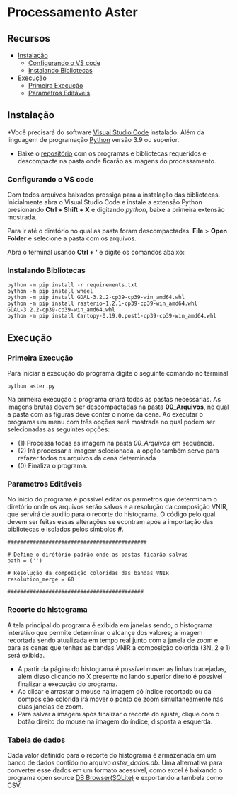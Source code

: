 # Processamento Aster

## Recursos
- [Instalação](Instalação)
    - [Configurando o VS code](Configurando-o-VS-code)
    - [Instalando Bibliotecas](Instalando-Bibliotecas)
- [Execução](Execução)
    - [Primeira Execução](Primeira-Execução)
    - [Parametros Editáveis](Parametros-Editáveis)

## Instalação
*Você precisará do software [Visual Studio Code](https://code.visualstudio.com/Download) instalado. Além da linguagem de programação [Python](https://www.python.org/downloads/) versão 3.9 ou superior.
* Baixe o [repositório](https://gitlab.com/GabrielFS1/processamento-aster) com os programas e bibliotecas requeridos e descompacte na pasta onde ficarão as imagens do processamento.


### Configurando o VS code
Com todos arquivos baixados prossiga para a instalação das bibliotecas. Inicialmente abra o Visual Studio Code e instale a extensão Python presionando **Ctrl + Shift + X** e digitando _python_, baixe a primeira extensão mostrada.

Para ir até o diretório no qual as pasta foram descompactadas. **File** > **Open Folder** e selecione a pasta com os arquivos.

Abra o terminal usando **Ctrl + '** e digite os comandos abaixo:

### Instalando Bibliotecas
```
python -m pip install -r requirements.txt
python -m pip install wheel
python -m pip install GDAL-3.2.2-cp39-cp39-win_amd64.whl
python -m pip install rasterio‑1.2.1‑cp39‑cp39‑win_amd64.whl GDAL‑3.2.2‑cp39‑cp39‑win_amd64.whl
python -m pip install Cartopy‑0.19.0.post1‑cp39‑cp39‑win_amd64.whl
```

## Execução
### Primeira Execução

Para iniciar a execução do programa digite o seguinte comando no terminal

```python aster.py```

Na primeira execução o programa criará todas as pastas necessárias. As imagens brutas devem ser descompactadas na pasta **00_Arquivos**, no qual a pasta com as figuras deve conter o nome da cena. Ao executar o programa um menu com três opções será mostrada no qual podem ser selecionadas as seguintes opções:

- (1) Processa todas as imagem na pasta _00_Arquivos_ em sequência.
- (2) Irá processar a imagem selecionada, a opção também serve para refazer todos os arquivos da cena determinada
- (0) Finaliza o programa.

### Parametros Editáveis

No ínicio do programa é possível editar os parmetros que determinam o diretório onde os arquivos serão salvos e a resolução da composição VNIR, que servirá de auxilio para o recorte do histograma. O código pelo qual devem ser feitas essas alterações se econtram após a importação das bibliotecas e isolados pelos simbolos **#**.
```
############################################

# Define o dirétório padrão onde as pastas ficarão salvas
path = ('')

# Resolução da composição coloridas das bandas VNIR
resolution_merge = 60

###########################################
```

### Recorte do histograma
A tela principal do programa é exibida em janelas sendo, o histograma interativo que permite determinar o alcançe dos valores; a imagem recortada sendo atualizada em tempo real junto com a janela de zoom e para as cenas que tenhas as bandas VNIR a composição colorida (3N, 2 e 1) será exibida.

- A partir da página do histograma é possível mover as linhas tracejadas, além disso clicando no X presente no lando superior direito é possível finalizar a execução do programa.
- Ao clicar e arrastar o mouse na imagem dó índice recortado ou da composição colorida irá mover o ponto de zoom simultaneamente nas duas janelas de zoom.
- Para salvar a imagem após finalizar o recorte do ajuste, clique com o botão direito do mouse na imagem do índice, disposta a esquerda.

### Tabela de dados
Cada valor definido para o recorte do histograma é armazenada em um banco de dados contido no arquivo _aster_dados.db_. Uma alternativa para converter esse dados em um formato acessível, como excel é baixando o programa open source [DB Browser(SQLite)](https://sqlitebrowser.org/dl/) e exportando a tambela como CSV.



